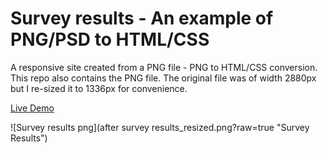 # Survey results - An example of PNG/PSD to HTML/CSS
A responsive site created from a PNG file - PNG to HTML/CSS conversion. This repo also contains the PNG file.
The original file was of width 2880px but I re-sized it to 1336px for convenience.

[Live Demo](http://faizanakram.me/survey_results)

![Survey results png](after survey results_resized.png?raw=true "Survey Results")

